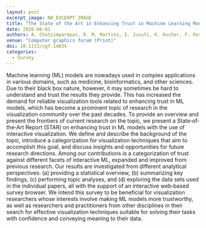 ```yaml
---
layout: post
excerpt_image: NO_EXCERPT_IMAGE
title: "The State of the Art in Enhancing Trust in Machine Learning Models with the Use of Visualizations"
date: 2020-06-01
authors: A. Chatzimparmpas, R. M. Martins, I. Jusufi, K. Kucher, F. Rossi & A. Kerren
venue: "Computer graphics forum (Print)"
doi: 10.1111/cgf.14034
categories:
  - Survey
---
```

Machine learning (ML) models are nowadays used in complex applications in various domains, such as medicine, bioinformatics, and other sciences. Due to their black box nature, however, it may sometimes be hard to understand and trust the results they provide. This has increased the demand for reliable visualization tools related to enhancing trust in ML models, which has become a prominent topic of research in the visualization community over the past decades. To provide an overview and present the frontiers of current research on the topic, we present a State‐of‐the‐Art Report (STAR) on enhancing trust in ML models with the use of interactive visualization. We define and describe the background of the topic, introduce a categorization for visualization techniques that aim to accomplish this goal, and discuss insights and opportunities for future research directions. Among our contributions is a categorization of trust against different facets of interactive ML, expanded and improved from previous research. Our results are investigated from different analytical perspectives: (a) providing a statistical overview, (b) summarizing key findings, (c) performing topic analyses, and (d) exploring the data sets used in the individual papers, all with the support of an interactive web‐based survey browser. We intend this survey to be beneficial for visualization researchers whose interests involve making ML models more trustworthy, as well as researchers and practitioners from other disciplines in their search for effective visualization techniques suitable for solving their tasks with confidence and conveying meaning to their data.
